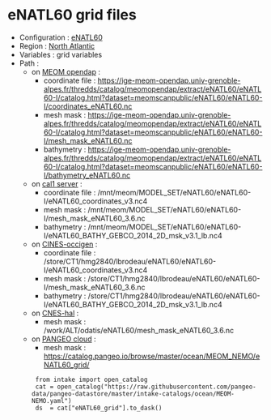 # eNATL60 grid files

 - Configuration : [eNATL60](../simulations/enatl60.md)
 - Region : [North Atlantic](../regions/NATL.md)
 - Variables : grid variables
 - Path : 
   - on [MEOM opendap](../platforms/opendap.md) : 
      - coordinate file : https://ige-meom-opendap.univ-grenoble-alpes.fr/thredds/catalog/meomopendap/extract/eNATL60/eNATL60-I/catalog.html?dataset=meomscanpublic/eNATL60/eNATL60-I/coordinates_eNATL60.nc
      - mesh mask : https://ige-meom-opendap.univ-grenoble-alpes.fr/thredds/catalog/meomopendap/extract/eNATL60/eNATL60-I/catalog.html?dataset=meomscanpublic/eNATL60/eNATL60-I/mesh_mask_eNATL60.nc
      - bathymetry : https://ige-meom-opendap.univ-grenoble-alpes.fr/thredds/catalog/meomopendap/extract/eNATL60/eNATL60-I/catalog.html?dataset=meomscanpublic/eNATL60/eNATL60-I/bathymetry_eNATL60.nc
   - on [cal1 server](../platforms/cal1.md) : 
      - coordinate file : /mnt/meom/MODEL_SET/eNATL60/eNATL60-I/eNATL60_coordinates_v3.nc4
      - mesh mask : /mnt/meom/MODEL_SET/eNATL60/eNATL60-I/mesh_mask_eNATL60_3.6.nc
      - bathymetry : /mnt/meom/MODEL_SET/eNATL60/eNATL60-I/eNATL60_BATHY_GEBCO_2014_2D_msk_v3.1_lb.nc4
   - on [CINES-occigen](../platforms/occigen.md) :
      - coordinate file : /store/CT1/hmg2840/lbrodeau/eNATL60/eNATL60-I/eNATL60_coordinates_v3.nc4
      - mesh mask : /store/CT1/hmg2840/lbrodeau/eNATL60/eNATL60-I/mesh_mask_eNATL60_3.6.nc
      - bathymetry : /store/CT1/hmg2840/lbrodeau/eNATL60/eNATL60-I/eNATL60_BATHY_GEBCO_2014_2D_msk_v3.1_lb.nc4
   - on [CNES-hal](../platforms/hal.md) :
      - mesh mask : /work/ALT/odatis/eNATL60/mesh_mask_eNATL60_3.6.nc
   - on [PANGEO cloud](../platforms/pangeo.md) :                 
      - mesh mask : https://catalog.pangeo.io/browse/master/ocean/MEOM_NEMO/eNATL60_grid/
       ```
        from intake import open_catalog
        cat = open_catalog("https://raw.githubusercontent.com/pangeo-data/pangeo-datastore/master/intake-catalogs/ocean/MEOM-NEMO.yaml")
        ds  = cat["eNATL60_grid"].to_dask()      
        ```
